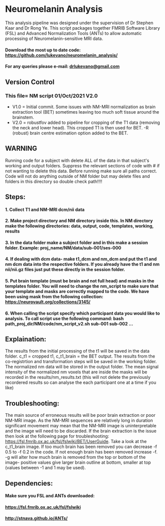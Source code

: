 # Neuromelanin Analysis

This analysis pipeline was designed under the supervision of Dr Stephen Kaar and Dr Rong Ye. This script packages together FMRIB Software Library (FSL) and Advanced Normalization Tools (ANTs) to allow automatic processing of Neuromelanin-sensitive MRI data.

#### Download the most up to date code: https://github.com/lukevano/neuromelanin_analysis/

#### For any queries please e-mail: drlukevano@gmail.com

## Version Control

### This file= NM script 01/Oct/2021 V2.0

- V1.0 = Initial commit. Some issues with NM-MRI normalization as brain extraction tool (BET) sometimes leaving too much soft tissue around the brainstem.
- V2.0 = robustfov added to pipeline for cropping of the T1 data (removing the neck and lower head). This cropped T1 is then used for BET. -R (robust) brain centre estimation option added to the BET.

## WARNING

Running code for a subject with delete ALL of the data in that subject's working and output folders. Suppress the relevant sections of code with # if not wanting to delete this data. Before running make sure all paths correct. Code will not do anything outside of NM folder but may delete files and folders in this directory so double check path!!!!

## Steps:

#### 1. Collect T1 and NM-MRI dcm/nii data
#### 2. Make project directory and NM directory inside this. In NM directory make the following directories: data, output, code, templates, working, results
#### 3. In the data folder make a subject folder and in this make a session folder. Example: proj_name/NM/data/sub-001/ses-000
#### 4. If dealing with dcm data- make t1_dcm and nm_dcm and put the t1 and nm dcm data into the respective folders. If you already have the t1 and nm nii/nii.gz files just put these directly in the session folder.
#### 5. Put brain template (must be brain and not full head) and masks in the templates folder. You will need to change the nm_script to make sure that your template and masks are correctly mapped to the code. We have been using mask from the following collection: https://neurovault.org/collections/3145/
#### 6. When calling the script specify which participant data you would like to analysis. To call script use the following command: bash path_proj_dir/NM/code/nm_script_v2.sh sub-001 sub-002 ...

## Explaination:

The results from the initial processing of the t1 will be saved in the data folder. c_t1 = cropped t1, c_t1_brain = the BET output. The results from the co-registrtion and transformation steps will be saved in the working folder. The normalized nm data will be stored in the output folder. The mean signal intensity of the normalized nm voxels that are inside the masks will be recorded in the results/nm_results.txt (this will not delete the previously recordered results so can analyse the each participant one at a time if you like)

## Troubleshooting:

The main source of erroneous results will be poor brain extraction or poor NM-MRI image. As the NM-MRI sequences are relatively long in duration significant movement may mean that the NM-MRI image is uninterpretable and the image will need to be discarded. If the brain extraction is the issue then look at the following page for troubleshooting: https://fsl.fmrib.ox.ac.uk/fsl/fslwiki/BET/UserGuide. Take a look at the c_t1_brain image. If too much brain has been removed you can decrease -f 0.5 to -f 0.2 in the code. If not enough brain has been removed increase -f. -g will alter how much brain is removed from the top or bottom of the image- positive values give larger brain outline at bottom, smaller at top (values between -1 and 1 may be used).

## Dependencies:

#### Make sure you FSL and ANTs downloaded:
#### https://fsl.fmrib.ox.ac.uk/fsl/fslwiki
#### http://stnava.github.io/ANTs/
